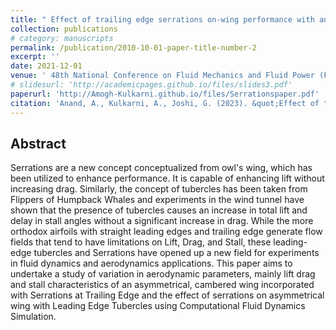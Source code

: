 ```yaml
---
title: " Effect of trailing edge serrations on-wing performance with and without tubercles"
collection: publications
# category: manuscripts
permalink: /publication/2010-10-01-paper-title-number-2
excerpt: ''
date: 2021-12-01
venue: ' 48th National Conference on Fluid Mechanics and Fluid Power (FMFP) Proceedings'
# slidesurl: 'http://academicpages.github.io/files/slides3.pdf'
paperurl: 'http://Amogh-Kulkarni.github.io/files/Serrationspaper.pdf'
citation: 'Anand, A., Kulkarni, A., Joshi, G. (2023). &quot;Effect of trailing edge serrations on-wing performance with and without tubercles Number 3.&quot; <i>Fluid Mechanics and Fluid Power (Vol. 3). FMFP 2021</i>. 1(3).'
---
```


## Abstract

Serrations are a new concept conceptualized from owl's wing, which has been utilized to enhance performance. It is capable of enhancing lift without increasing drag. Similarly, the concept of tubercles has been taken from Flippers of Humpback Whales and experiments in the wind tunnel have shown that the presence of tubercles causes an increase in total lift and delay in stall angles without a significant increase in drag. While the more orthodox airfoils with straight leading edges and trailing edge generate flow fields that tend to have limitations on Lift, Drag, and Stall, these leading-edge tubercles and Serrations have opened up a new field for experiments in fluid dynamics and aerodynamics applications. This paper aims to undertake a study of variation in aerodynamic parameters, mainly lift drag and stall characteristics of an asymmetrical, cambered wing incorporated with Serrations at Trailing Edge and the effect of serrations on asymmetrical wing with Leading Edge Tubercles using Computational Fluid Dynamics Simulation.
